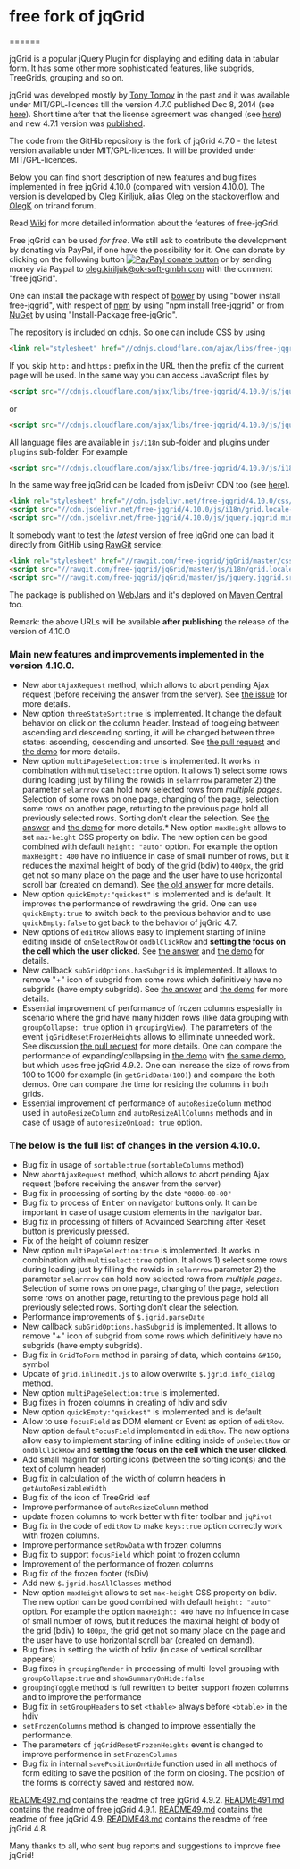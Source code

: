 # free fork of jqGrid
======

jqGrid is a popular jQuery Plugin for displaying and editing data in tabular form. It has some other more sophisticated features, like subgrids, TreeGrids, grouping and so on.

jqGrid was developed mostly by [Tony Tomov](https://github.com/tonytomov) in the past and it was available under MIT/GPL-licences till the version 4.7.0 published Dec 8, 2014 (see [here](https://github.com/tonytomov/jqGrid/tree/v4.7.0)). Short time after that the license agreement was changed (see <a href="https://github.com/tonytomov/jqGrid/commit/1b2cb55c93ee8b279f15a3faf5a2f82a98da3b4c">here</a>) and new 4.7.1 version was <a href="https://github.com/tonytomov/jqGrid/tree/v4.7.1">published</a>.

The code from the GitHib repository is the fork of jqGrid 4.7.0 - the latest version available under MIT/GPL-licences. It will be provided under MIT/GPL-licences.

Below you can find short description of new features and bug fixes implemented in free jqGrid 4.10.0 (compared with version 4.10.0). The version is developed by [Oleg Kiriljuk](https://github.com/OlegKi), alias [Oleg](http://stackoverflow.com/users/315935/oleg) on the stackoverflow and [OlegK](http://www.trirand.com/blog/?page_id=393) on trirand forum.

Read [Wiki](https://github.com/free-jqgrid/jqGrid/wiki) for more detailed information about the features of free-jqGrid.

Free jqGrid can be used *for free*. We still ask to contribute the development by donating via PayPal, if one have the possibility for it. One can donate by clicking on the following button [![PayPayl donate button](https://www.paypalobjects.com/webstatic/en_US/btn/btn_donate_pp_142x27.png)](https://www.paypal.com/cgi-bin/webscr?cmd=_s-xclick&hosted_button_id=JGTCBLQM2BYHG "Donate once-off to free jqGrid project using Paypal") or by sending money via Paypal to oleg.kiriljuk@ok-soft-gmbh.com with the comment "free jqGrid".

One can install the package with respect of [bower](http://bower.io/search/?q=free-jqgrid) by using "bower install free-jqgrid", with respect of [npm](https://www.npmjs.com/package/free-jqgrid) by using "npm install free-jqgrid" or from [NuGet](https://www.nuget.org/packages/free-jqGrid) by using "Install-Package free-jqGrid".

The repository is included on [cdnjs](https://cdnjs.com/libraries/free-jqgrid). So one can include CSS by using
```html
<link rel="stylesheet" href="//cdnjs.cloudflare.com/ajax/libs/free-jqgrid/4.10.0/css/ui.jqgrid.css">
```
If you skip `http:` and `https:` prefix in the URL then the prefix of the current page will be used. In the same way you can access JavaScript files by
```html
<script src="//cdnjs.cloudflare.com/ajax/libs/free-jqgrid/4.10.0/js/jquery.jqgrid.min.js"></script>
```
or
```html
<script src="//cdnjs.cloudflare.com/ajax/libs/free-jqgrid/4.10.0/js/jquery.jqgrid.src.js"></script>
```
All language files are available in `js/i18n` sub-folder and plugins under `plugins` sub-folder. For example
```html
<script src="//cdnjs.cloudflare.com/ajax/libs/free-jqgrid/4.10.0/js/i18n/grid.locale-de.js"></script>
```

In the same way free jqGrid can be loaded from jsDelivr CDN too (see [here](http://www.jsdelivr.com/#!free-jqgrid)). 
```html
<link rel="stylesheet" href="//cdn.jsdelivr.net/free-jqgrid/4.10.0/css/ui.jqgrid.css">
<script src="//cdn.jsdelivr.net/free-jqgrid/4.10.0/js/i18n/grid.locale-de.js"></script>
<script src="//cdn.jsdelivr.net/free-jqgrid/4.10.0/js/jquery.jqgrid.min.js"></script>
```

It somebody want to test the *latest* version of free jqGrid one can load it directly from GitHib using [RawGit](http://rawgit.com/) service:
```html
<link rel="stylesheet" href="//rawgit.com/free-jqgrid/jqGrid/master/css/ui.jqgrid.css">
<script src="//rawgit.com/free-jqgrid/jqGrid/master/js/i18n/grid.locale-de.js"></script>
<script src="//rawgit.com/free-jqgrid/jqGrid/master/js/jquery.jqgrid.src.js"></script>
```

The package is published on [WebJars](http://www.webjars.org/) and it's deployed on [Maven Central]((http://search.maven.org/#search%7Cga%7C1%7Ca%3A%22free-jqgrid%22)) too.

Remark: the above URLs will be available **after publishing** the release of the version of 4.10.0

### Main new features and improvements implemented in the version 4.10.0.

* New `abortAjaxRequest` method, which allows to abort pending Ajax request (before receiving the answer from the server). See [the issue](https://github.com/free-jqgrid/jqGrid/issues/131) for more details.
* New option `threeStateSort:true` is implemented. It change the default behavior on click on the column header. Instead of toogleing between ascending and descending sorting, it will be changed between three states: ascending, descending and unsorted. See [the pull request](https://github.com/free-jqgrid/jqGrid/pull/141) and [the demo](http://www.ok-soft-gmbh.com/jqGrid/OK/3stateSort.htm) for more details.
* New option `multiPageSelection:true` is implemented. It works in combination with `multiselect:true` option. It allows 1) select some rows during loading just by filling the rowids in `selarrrow` parameter 2) the parameter `selarrrow` can hold now selected rows from *multiple pages*. Selection of some rows on one page, changing of the page, selection some rows on another page, returting to the previous page hold all previously selected rows. Sorting don't clear the selection. See [the answer](http://stackoverflow.com/a/33021115/315935) and [the demo](http://www.ok-soft-gmbh.com/jqGrid/OK/multiPageSelection.htm) for more details.* New option `maxHeight` allows to set `max-height` CSS property on bdiv. The new option can be good combined with default `height: "auto"` option. For example the option `maxHeight: 400` have no influence in case of small number of rows, but it reduces the maximal height of body of the grid (bdiv) to `400px`, the grid get not so many place on the page and the user have to use horizontal scroll bar (created on demand). See [the old answer](http://stackoverflow.com/a/5896432/315935) for more details.
* New option `quickEmpty:"quickest"` is implemented and is default. It improves the performance of rewdrawing the grid. One can use `quickEmpty:true` to switch back to the previous behavior and to use `quickEmpty:false` to get back to the behavior of jqGrid 4.7.
* New options of `editRow` allows easy to implement starting of inline editing inside of `onSelectRow` or `ondblClickRow` and **setting the focus on the cell which the user clicked**. See [the answer](http://stackoverflow.com/a/33174711/315935) and [the demo](http://www.ok-soft-gmbh.com/jqGrid/OK/focusOfEditRow.htm) for details.
* New callback `subGridOptions.hasSubgrid` is implemented. It allows to remove "+" icon of subgrid from some rows which definitively have no subgrids (have empty subgrids). See [the answer](http://stackoverflow.com/a/32744570/315935) and [the demo](http://www.ok-soft-gmbh.com/jqGrid/OK/hasSubrgid.htm) for more details.
* Essential improvement of performance of frozen columns espesially in scenario where the grid have many hidden rows (like data grouping with `groupCollapse: true` option in `groupingView`). The parameters of the event `jqGridResetFrozenHeights` allows to elliminate unneeded work. See discussion [the pull request](https://github.com/free-jqgrid/jqGrid/pull/157) for more details. One can compare the performance of expanding/collapsing in [the demo](http://jsfiddle.net/OlegKi/e3ouywqs/4/) with [the same demo](http://jsfiddle.net/OlegKi/e3ouywqs/7/), but which uses free jqGrid 4.9.2. One can increase the size of rows from 100 to 1000 for example (in `getGridData(100)`) and compare the both demos. One can compare the time for resizing the columns in both grids.
* Essential improvement of performance of `autoResizeColumn` method used in `autoResizeColumn` and `autoResizeAllColumns` methods and in case of usage of `autoresizeOnLoad: true` option.

### The below is the full list of changes in the version 4.10.0.

* Bug fix in usage of `sortable:true` (`sortableColumns` method)
* New `abortAjaxRequest` method, which allows to abort pending Ajax request (before receiving the answer from the server)
* Bug fix in processing of sorting by the date `"0000-00-00"`
* Bug fix to process of <kbd>Enter</kbd> on navigator buttons only. It can be important in case of usage custom elements in the navigator bar.
* Bug fix in processing of filters of Advainced Searching after Reset button is previously pressed.
* Fix of the height of column resizer
* New option `multiPageSelection:true` is implemented. It works in combination with `multiselect:true` option. It allows 1) select some rows during loading just by filling the rowids in `selarrrow` parameter 2) the parameter `selarrrow` can hold now selected rows from *multiple pages*. Selection of some rows on one page, changing of the page, selection some rows on another page, returting to the previous page hold all previously selected rows. Sorting don't clear the selection.
* Performance improvements of `$.jgrid.parseDate`
* New callback `subGridOptions.hasSubgrid` is implemented. It allows to remove "+" icon of subgrid from some rows which definitively have no subgrids (have empty subgrids).
* Bug fix in `GridToForm` method in parsing of data, which contains `&#160;` symbol
* Update of `grid.inlinedit.js` to allow overwrite `$.jgrid.info_dialog` method.
* New option `multiPageSelection:true` is implemented.
* Bug fixes in frozen columns in creating of hdiv and sdiv
* New option `quickEmpty:"quickest"` is implemented and is default
* Allow to use `focusField` as DOM element or Event as option of `editRow`. New option `defaultFocusField` implemented in `editRow`. The new options allow easy to implement starting of inline editing inside of `onSelectRow` or `ondblClickRow` and **setting the focus on the cell which the user clicked**.
* Add small magrin for sorting icons (between the sorting icon(s) and the text of column header)
* Bug fix in calculation of the width of column headers in `getAutoResizableWidth`
* Bug fix of the icon of TreeGrid leaf
* Improve performance of `autoResizeColumn` method
* update frozen columns to work better with filter toolbar and `jqPivot`
* Bug fix in the code of `editRow` to make `keys:true` option correctly work with frozen columns.
* Improve performance `setRowData` with frozen columns
* Bug fix to support `focusField` which point to frozen column
* Improvement of the performance of frozen columns
* Bug fix of the frozen footer (fsDiv)
* Add new `$.jgrid.hasAllClasses` method
* New option `maxHeight` allows to set `max-height` CSS property on bdiv. The new option can be good combined with default `height: "auto"` option. For example the option `maxHeight: 400` have no influence in case of small number of rows, but it reduces the maximal height of body of the grid (bdiv) to `400px`, the grid get not so many place on the page and the user have to use horizontal scroll bar (created on demand).
* Bug fixes in setting the width of bdiv (in case of vertical scrollbar appears)
* Bug fixes in `groupingRender` in processing of multi-level grouping with `groupCollapse:true` and `showSummaryOnHide:false`
* `groupingToggle` method is full rewritten to better support frozen columns and to improve the performance
* Bug fix in `setGroupHeaders` to set `<thable>` always before `<btable>` in the hdiv
* `setFrozenColumns` method is changed to improve essentially the performance.
* The parameters of `jqGridResetFrozenHeights` event is changed to improve performence in `setFrozenColumns`
* Bug fix in internal `savePositionOnHide` function used in all methods of form editing to save the position of the form on closing. The position of the forms is correctly saved and restored now.

[README492.md](https://github.com/free-jqgrid/jqGrid/blob/master/README492.md) contains the readme of free jqGrid 4.9.2.
[README491.md](https://github.com/free-jqgrid/jqGrid/blob/master/README491.md) contains the readme of free jqGrid 4.9.1.
[README49.md](https://github.com/free-jqgrid/jqGrid/blob/master/README49.md) contains the readme of free jqGrid 4.9.
[README48.md](https://github.com/free-jqgrid/jqGrid/blob/master/README48.md) contains the readme of free jqGrid 4.8.

Many thanks to all, who sent bug reports and suggestions to improve free jqGrid!
